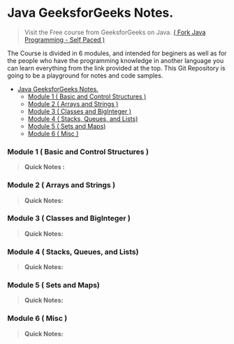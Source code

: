 # Java GeeksforGeeks Notes.

> Visit the Free course from GeeksforGeeks on Java. [( Fork Java Programming - Self Paced ) ](https://practice.geeksforgeeks.org/batch/fork-java)

The Course is divided in 6 modules, and intended for beginers as well as for the people who have the programming knowledge in another language you can learn everything from the link provided at the top. This Git Repository is going to be a playground for notes and code samples.


- [Java GeeksforGeeks Notes.](#java-geeksforgeeks-notes)
    - [Module 1 ( Basic and Control Structures )](#module-1--basic-and-control-structures-)
    - [Module 2 ( Arrays and Strings )](#module-2--arrays-and-strings-)
    - [Module 3 ( Classes and BigInteger )](#module-3--classes-and-biginteger-)
    - [Module 4 ( Stacks, Queues, and Lists)](#module-4--stacks-queues-and-lists)
    - [Module 5 ( Sets and Maps)](#module-5--sets-and-maps)
    - [Module 6 ( Misc )](#module-6--misc-)


### Module 1 ( Basic and Control Structures )
> **Quick Notes :**


### Module 2 ( Arrays and Strings )

> **Quick Notes:**
### Module 3 ( Classes and BigInteger )
> **Quick Notes:**
### Module 4 ( Stacks, Queues, and Lists)
> **Quick Notes:**
### Module 5 ( Sets and Maps)
> **Quick Notes:**
### Module 6 ( Misc )
> **Quick Notes:**